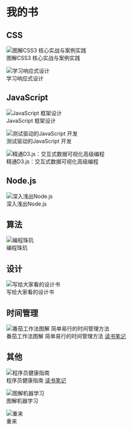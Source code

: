 # 我的书
## CSS
![图解CSS3 核心实战与案例实践](cover-image/css3-core-and-practice.jpg)  
图解CSS3 核心实战与案例实践

![学习响应式设计](cover-image/learn-responsive-web-design.jpg)  
学习响应式设计

## JavaScript
![JavaScript 框架设计](cover-image/JavaScript-frame-work-design.jpg)  
JavaScript 框架设计

![测试驱动的JavaScript 开发](cover-image/test-driven-JavaScript.jpg)  
测试驱动的JavaScript 开发

![精通D3.js：交互式数据可视化高级编程](cover-image/depth-in-d3.jpg)  
精通D3.js：交互式数据可视化高级编程

## Node.js
![深入浅出Node.js](cover-image/about-node.jpg)  
深入浅出Node.js


## 算法
![编程珠玑](cover-image/programming-pearls.jpg)  
编程珠玑

## 设计
![写给大家看的设计书](cover-image/the-none-designers-design-book.jpg)  
写给大家看的设计书

## 时间管理
![番茄工作法图解 简单易行的时间管理方法](cover-image/pomodoro-technique-illustrated.jpg)  
番茄工作法图解 简单易行的时间管理方法 [读书笔记](note/pomodoro-technique-illustrated.md)

## 其他
![程序员健康指南](cover-image/the-healthy-programmer.jpg)  
程序员健康指南 [读书笔记](note/the-healthy-programmer.md)

![图解机器学习](cover-image/pic-about-mache-learning.jpg)  
图解机器学习

![重来](cover-image/rework.jpg)  
重来
